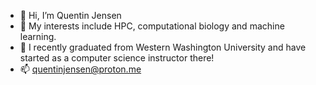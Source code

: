 - 👋 Hi, I’m Quentin Jensen
- 👀 My interests include HPC, computational biology and machine learning.
- 🌱 I recently graduated from Western Washington University and have started as a computer science instructor there!
- 📫 quentinjensen@proton.me

<!---
jensenq/jensenq is a ✨ special ✨ repository because its `README.md` (this file) appears on your GitHub profile.
You can click the Preview link to take a look at your changes.
--->
